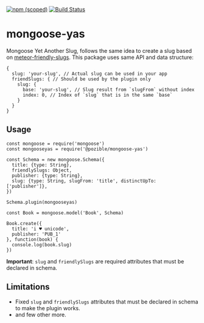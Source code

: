 [![npm (scoped)](https://img.shields.io/npm/v/@pozible/mongoose-yas.svg)](https://www.npmjs.com/package/@pozible/mongoose-yas)
[![Build Status](https://travis-ci.org/pozi-team/mongoose-yas.svg?branch=master)](https://travis-ci.org/pozi-team/mongoose-yas)

# mongoose-yas
Mongoose Yet Another Slug, follows the same idea to create a slug based on [meteor-friendly-slugs](https://github.com/todda00/meteor-friendly-slugs). This package uses same API and data structure:

```
{
  slug: 'your-slug', // Actual slug can be used in your app
  friendSlugs: { // Should be used by the plugin only
    slug: {
      base: 'your-slug', // Slug result from `slugFrom` without index
      index: 0, // Index of `slug` that is in the same `base`
    }
  }
}
```

## Usage

```
const mongoose = require('mongoose')
const mongooseyas = require('@pozible/mongoose-yas')

const Schema = new mongoose.Schema({
  title: {type: String},
  friendlySlugs: Object,
  publisher: {type: String},
  slug: {type: String, slugFrom: 'title', distinctUpTo: ['publisher']},
})

Schema.plugin(mongooseyas)

const Book = mongoose.model('Book', Schema)

Book.create({
  title: 'i ♥ unicode',
  publisher: 'PUB_1'
}, function(book) {
  console.log(book.slug)
})
```
**Important**: `slug` and `friendlySlugs` are required attributes that must be declared in schema.

## Limitations
- Fixed `slug` and `friendlySlugs` attributes that must be declared in schema to make the plugin works.
- and few other more.

